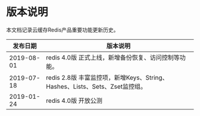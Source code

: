 # 版本说明
本文档记录云缓存Redis产品重要功能更新历史。

| 发布日期    |  版本说明     |
| -----------| ------------------ |
| 2019-08-01 | redis 4.0版 正式上线，新增备份恢复、访问控制等功能。 |
| 2019-07-18 | redis 2.8版 丰富监控项，新增Keys、String、Hashes、Lists、Sets、Zset监控组。 |
| 2019-01-24 | redis 4.0版 开放公测 |
